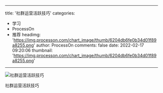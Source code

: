 
---
title: '社群运营活跃技巧'
categories: 
 - 学习
 - ProcessOn
 - 推荐
headimg: 'https://img.processon.com/chart_image/thumb/6204db6fe0b34d01f89a8255.png'
author: ProcessOn
comments: false
date: 2022-02-17 09:20:06
thumbnail: 'https://img.processon.com/chart_image/thumb/6204db6fe0b34d01f89a8255.png'
---

<div>   
<img class="thumb" alt="社群运营活跃技巧" src="https://img.processon.com/chart_image/thumb/6204db6fe0b34d01f89a8255.png" referrerpolicy="no-referrer">
<p>社群运营活跃技巧</p>  
</div>
            
